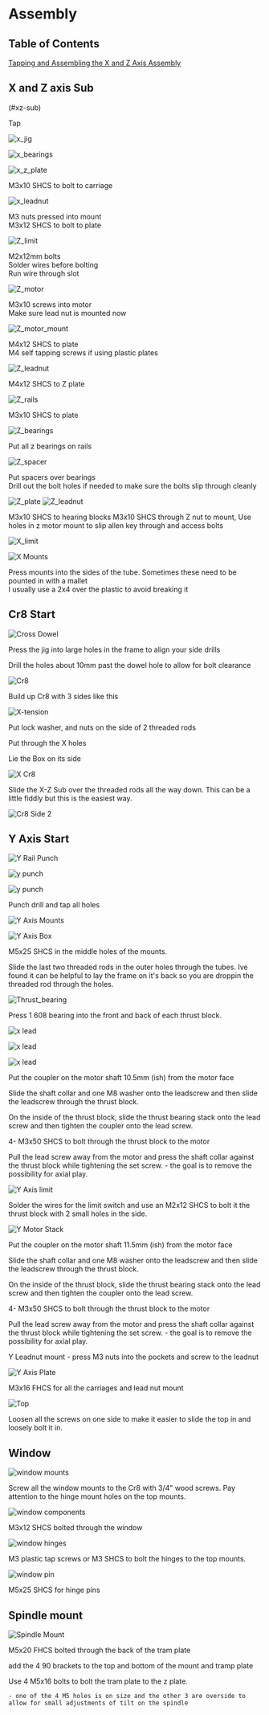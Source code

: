 # Assembly

## Table of Contents

[Tapping and Assembling the X and Z Axis Assembly](#xz-sub)


## X and Z axis Sub
(#xz-sub)

Tap 

![x_jig](./assets/images/screen_shots/x_jig.png)

![x_bearings](./assets/images/screen_shots/X_bearings.png)

![x_z_plate](./assets/images/screen_shots/x_z_plate.png)

M3x10 SHCS to bolt to carriage  

![x_leadnut](./assets/images/screen_shots/xleadnut_mount.png)

M3 nuts pressed into mount  
M3x12 SHCS to bolt to plate


![Z_limit](./assets/images/screen_shots/z_limit.png)

M2x12mm bolts  
Solder wires before bolting  
Run wire through slot  

![Z_motor](./assets/images/screen_shots/zmotor.png)

M3x10 screws into motor  
Make sure lead nut is mounted now

![Z_motor_mount](./assets/images/screen_shots/zmotor_mount.png)

M4x12 SHCS to plate  
M4 self tapping screws if using plastic plates

![Z_leadnut](./assets/images/screen_shots/Z_leadnut_mount.png)

M4x12 SHCS to Z plate  

![Z_rails](./assets/images/screen_shots/Z_rails.png)

M3x10 SHCS to plate  

![Z_bearings](./assets/images/screen_shots/Z_bearings.png)

Put all z bearings on rails  

![Z_spacer](./assets/images/screen_shots/z_spacer.png)

Put spacers over bearings  
Drill out the bolt holes if needed to make sure the bolts slip through cleanly  

![Z_plate](./assets/images/screen_shots/Z_plate.png)
![Z_leadnut](./assets/images/img/xz_sub5.jpg)

M3x10 SHCS to hearing blocks 
M3x10 SHCS through Z nut to mount, Use holes in z motor mount to slip allen key through and access bolts

![X_limit](./assets/images/screen_shots/x_limit_mount.png)

![X Mounts](./assets/images/screen_shots/X_mounts.png)

Press mounts into the sides of the tube. Sometimes these need to be pounted in with a mallet  
I usually use a 2x4 over the plastic to avoid breaking it  

## Cr8 Start

![Cross Dowel](./assets/images/img/cross_dowel.jpg)

Press the jig into large holes in the frame to align your side drills  

Drill the holes about 10mm past the dowel hole to allow for bolt clearance

![Cr8 ](./assets/images/screen_shots/cr8_start.png)

Build up Cr8 with 3 sides like this  

![X-tension ](./assets/images/screen_shots/threaded_rod.png)

Put lock washer, and nuts on the side of 2 threaded rods  

Put through the X holes  

Lie the Box on its side

![X Cr8 ](./assets/images/screen_shots/X_cr8.png)

Slide the X-Z Sub over the threaded rods all the way down. This can be a little fiddly but this is the easiest way.  

![Cr8 Side 2 ](./assets/images/screen_shots/side_2.png) 

## Y Axis Start

![Y Rail Punch](./assets/images/screen_shots/y_rail_jig.png)

![y punch](./assets/images/img/y_punch1.jpg)

![y punch](./assets/images/img/y_punch2.jpg)

Punch drill and tap all holes

![Y Axis Mounts](./assets/images/screen_shots/Y_mounts.png)

![Y Axis Box](./assets/images/screen_shots/Y_axis_box.png)

M5x25 SHCS in the middle holes of the mounts.  

Slide the last two threaded rods in the outer holes through the tubes. Ive found it can be helpful to lay the frame on it's back so you are droppin the threaded rod through the holes.  

![Thrust_bearing](./assets/images/screen_shots/Thrust_bearing.png)

Press 1 608 bearing into the front and back of each thrust block.  

![x lead](./assets/images/img/x_lead1.jpg)

![x lead](./assets/images/img/x_lead2.jpg)

![x lead](./assets/images/img/x_lead3.jpg)

Put the coupler on the motor shaft 10.5mm (ish) from the motor face

Slide the shaft collar and one M8 washer onto the leadscrew and then slide the leadscrew through the thrust block.

On the inside of the thrust block, slide the thrust bearing stack onto the lead screw and then tighten the coupler onto the lead screw.

4- M3x50 SHCS to bolt through the thrust block to the motor

Pull the lead screw away from the motor and press the shaft collar against the thrust block while tightening the set screw. - the goal is to remove the possibility for axial play. 

![Y Axis limit](./assets/images/screen_shots/Y_limit.png)

Solder the wires for the limit switch and use an M2x12 SHCS to bolt it the thrust block with 2 small holes in the side.  

![Y Motor Stack](./assets/images/screen_shots/Y_stackup.png)

Put the coupler on the motor shaft 11.5mm (ish) from the motor face

Slide the shaft collar and one M8 washer onto the leadscrew and then slide the leadscrew through the thrust block.

On the inside of the thrust block, slide the thrust bearing stack onto the lead screw and then tighten the coupler onto the lead screw.

4- M3x50 SHCS to bolt through the thrust block to the motor

Pull the lead screw away from the motor and press the shaft collar against the thrust block while tightening the set screw. - the goal is to remove the possibility for axial play. 

Y Leadnut mount - press M3 nuts into the pockets and screw to the leadnut

![Y Axis Plate](./assets/images/screen_shots/Ybed.png)

M3x16 FHCS for all the carriages and lead nut mount

![Top](./assets/images/screen_shots/top.png)

Loosen all the screws on one side to make it easier to slide the top in and loosely bolt it in.  

## Window

![window mounts](./assets/images/screen_shots/window_mounts.png)

Screw all the window mounts to the Cr8 with 3/4" wood screws. Pay attention to the hinge mount holes on the top mounts. 

![window components](./assets/images/screen_shots/window_components.png)

M3x12 SHCS bolted through the window 

![window hinges](./assets/images/screen_shots/Hinge_top.png)

M3 plastic tap screws or M3 SHCS to bolt the hinges to the top mounts.

![window pin](./assets/images/screen_shots/hinge_pin.png)

M5x25 SHCS for hinge pins

## Spindle mount

![Spindle Mount](./assets/images/screen_shots/spindle_tram.png)

M5x20 FHCS bolted through the back of the tram plate

add the 4 90 brackets to the top and bottom of the mount and tramp plate

Use 4 M5x16 bolts to bolt the tram plate to the z plate. 

    - one of the 4 M5 holes is on size and the other 3 are overside to allow for small adjustments of tilt on the spindle
